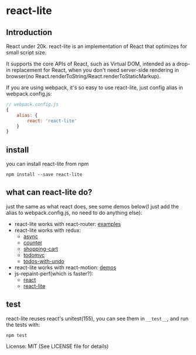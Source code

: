# react-lite

## Introduction
React under 20k.
react-lite is an implementation of React that optimizes for small script size.

It supports the core APIs of React, such as Virtual DOM, intended as a drop-in
replacement for React, when you don't need server-side rendering in browser(no React.renderToString/React.renderToStaticMarkup).

If you are using webpack, it's so easy to use react-lite, just config alias in webpack.config.js:

```javascript
// webpack.config.js
{
	alias: {
		react: 'react-lite'
	}
}
```
## install

you can install react-lite from npm

```shell
npm install --save react-lite
```

## what can react-lite do?

just the same as what react does, see some demos below(I just add the alias to webpack.config.js, no need to do anything else):

- react-lite works with react-router: [examples](http://react-lite-with-react-router.coding.io/)
- react-lite works with redux:
	* [async](http://lucifier129.github.io/redux-examples/async/index.html)
	* [counter](http://lucifier129.github.io/redux-examples/counter/index.html)
	* [shopping-cart](http://lucifier129.github.io/redux-examples/shopping-cart/index.html)
	* [todomvc](http://lucifier129.github.io/redux-examples/todomvc/index.html)
	* [todos-with-undo](http://lucifier129.github.io/redux-examples/todos-with-undo/index.html)
- react-lite works with react-motion: [demos](https://cdn.rawgit.com/Lucifier129/react-lite/master/examples/react-motion-demos/index.html)
- js-repaint-perf(which is faster?):
	* [react](https://cdn.rawgit.com/Lucifier129/react-lite/master/examples/js-repaint-perf/react/index.html)
	* [react-lite](https://cdn.rawgit.com/Lucifier129/react-lite/master/examples/js-repaint-perf/react/lite.html)

## test
react-lite reuses react's unitest(155), you can see them in `__test__`, and run the tests with:

```shell
npm test
```

License: MIT (See LICENSE file for details)
